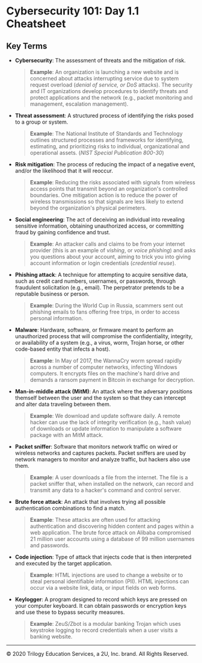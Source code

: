 # Cybersecurity 101: Day 1.1 Cheatsheet

## Key Terms

- **Cybersecurity**: The assessment of threats and the mitigation of risk.

  > **Example**: An organization is launching a new website and is concerned about attacks interrupting service due to system request overload (*denial of service, or *DoS** attacks). The security and IT organizations develop procedures to identify threats and protect applications and the network (e.g., packet monitoring and management, escalation management).

- **Threat assessment**: A structured process of identifying the risks posed to a group or system.

  > **Example**: The National Institute of Standards and Technology outlines structured processes and frameworks for identifying, estimating, and prioritizing risks to individual, organizational and operational assets. (*NIST Special Publication 800-30*)

- **Risk mitigation**: The process of reducing the impact of a negative event, and/or the likelihood that it will reoccur.

  > **Example**: Reducing the risks associated with signals from wireless access points that transmit beyond an organization's controlled boundaries. One mitigation action is to reduce the power of wireless transmissions so that signals are less likely to extend beyond the organization's physical perimeters.

- **Social engineering**: The act of deceiving an individual into revealing sensitive information, obtaining unauthorized access, or committing fraud by gaining confidence and trust. 

  > **Example**: An attacker calls and claims to be from your internet provider (this is an example of *vishing*, or *voice phishing*) and asks you questions about your account, aiming to trick you into giving account information or login credentials (*credential reuse*).

- **Phishing attack**: A technique for attempting to acquire sensitive data, such as credit card numbers, usernames, or passwords, through fraudulent solicitation (e.g., email). The perpetrator pretends to be a reputable business or person.
  
  > **Example**: During the World Cup in Russia, scammers sent out phishing emails to fans offering free trips, in order to access personal information.

- **Malware**: Hardware, software, or firmware meant to perform an unauthorized process that will compromise the confidentiality, integrity, or availability of a system (e.g., a virus, worm, Trojan horse, or other code-based entity that infects a host).
  
  > **Example**: In May of 2017, the WannaCry worm spread rapidly  across a number of computer networks, infecting Windows computers. It encrypts files on the machine's hard drive and demands a ransom payment in Bitcoin in exchange for decryption.

- **Man-in-middle attack (MitM)**:  An attack where the adversary positions themself between the user and the system so that they can intercept and alter data traveling between them.
  
  > **Example**: We download and update software daily. A remote hacker can use the lack of integrity verification (e.g., hash value) of downloads or update information to manipulate a software package with an MitM attack.

- **Packet sniffer**:  Software that monitors network traffic on wired or wireless networks and captures packets. Packet sniffers are used by network managers to monitor and analyze traffic, but hackers also use them.

  > **Example**:  A user downloads a file from the internet. The file is a packet sniffer that, when installed on the network, can record and transmit any data to a hacker's command and control server.

- **Brute force attack**:  An attack that involves trying all possible authentication combinations to find a match.

  > **Example**: These attacks are often used for attacking authentication and discovering hidden content and pages within a web application. The brute force attack on Alibaba compromised 21 million user accounts using a database of 99 million usernames and passwords. 

- **Code injection**: Type of attack that injects code that is then interpreted and executed by the target application. 

  > **Example**: HTML injections are used to change a website or to steal personal identifiable information (PII). HTML injections can occur via a website link, data, or input fields on web forms. 

- **Keylogger**:  A program designed to record which keys are pressed on your computer keyboard. It can obtain passwords or encryption keys and use these to bypass security measures.

  > **Example**: ZeuS/Zbot is a modular banking Trojan which uses keystroke logging to record credentials when a user visits a banking website. 
 
---
© 2020 Trilogy Education Services, a 2U, Inc. brand. All Rights Reserved.

    
